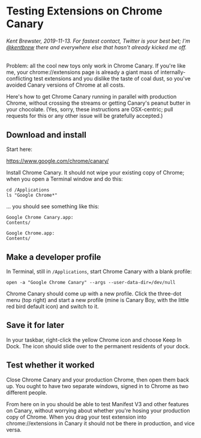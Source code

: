 # Testing Extensions on Chrome Canary
###### Kent Brewster, 2019-11-13. For fastest contact, Twitter is your best bet; I'm [@kentbrew](https://twitter.com/kentbrew) there and everywhere else that hasn't already kicked me off.

Problem: all the cool new toys only work in Chrome Canary.  If you're like me, your chrome://extensions page is already a giant mass of internally-conflicting test extensions and you dislike the taste of coal dust, so you've avoided Canary versions of Chrome at all costs.

Here's how to get Chrome Canary running in parallel with production Chrome, without crossing the streams or getting Canary's peanut butter in your chocolate. (Yes, sorry, these instructions are OSX-centric; pull requests for this or any other issue will be gratefully accepted.)

## Download and install

Start here:

https://www.google.com/chrome/canary/

Install Chrome Canary. It should not wipe your existing copy of Chrome; when you open a Terminal window and do this:

````
cd /Applications
ls "Google Chrome*"
````

... you should see something like this:

````
Google Chrome Canary.app:
Contents/

Google Chrome.app:
Contents/
````

## Make a developer profile

In Terminal, still in `/Applications`, start Chrome Canary with a blank profile:

````
open -a "Google Chrome Canary" --args --user-data-dir=/dev/null
````

Chrome Canary should come up with a new profile. Click the three-dot menu (top right) and start a new profile (mine is Canary Boy, with the little red bird default icon) and switch to it. 

## Save it for later 

In your taskbar, right-click the yellow Chrome icon and choose Keep In Dock.  The icon should slide over to the permanent residents of your dock.

## Test whether it worked

Close Chrome Canary and your production Chrome, then open them back up.  You ought to have two separate windows, signed in to Chrome as two different people.  

From here on in you should be able to test Manifest V3 and other features on Canary, without worrying about whether you're hosing your production copy of Chrome.  When you drag your test extension into chrome://extensions in Canary it should not be there in production, and vice versa.  




